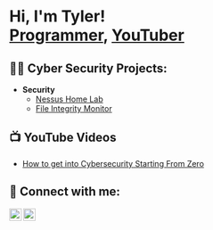 <h1>Hi, I'm Tyler! <br/><a href="https://github.com/tbarron1996">Programmer</a>, <a href="https://www.youtube.com/channel/UC2Wqkf-uDOizVb-6_Hl04BA/featured">YouTuber</a></h1>

<h2>👨‍💻 Cyber Security Projects:</h2>

- <b>Security</b>
  - [Nessus Home Lab](https://github.com/tbarron1996/NessusHomeLab)
  - [File Integrity Monitor](https://github.com/tbarron1996/FIM)

<h2>📺 YouTube Videos</h2>

- [How to get into Cybersecurity Starting From Zero](https://www.youtube.com/watch?v=a83ASGn_V_s)

<h2> 🤳 Connect with me:</h2>

[<img align="left" alt="TylerBarron | YouTube" width="22px" src="https://cdn.jsdelivr.net/npm/simple-icons@v3/icons/youtube.svg" />][youtube]
[<img align="left" alt="TylerBarron | LinkedIn" width="22px" src="https://cdn.jsdelivr.net/npm/simple-icons@v3/icons/linkedin.svg" />][linkedin]


[youtube]: https://www.youtube.com/channel/UC2Wqkf-uDOizVb-6_Hl04BA
[instagram]: https://www.instagram.com/joshmadakor/
[linkedin]: https://www.linkedin.com/in/tyler-barron-679462225/

